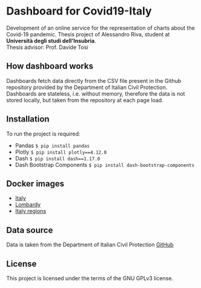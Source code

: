 # Dashboard for Covid19-Italy

Development of an online service for the representation of charts about the Covid-19 pandemic.
Thesis project of Alessandro Riva, student at __Università degli studi dell'Insubria__.  
Thesis advisor: Prof. Davide Tosi

## How dashboard works
Dashboards fetch data directly from the CSV file present in the Github repository provided by the Department of Italian Civil Protection.
Dashboards are stateless, i.e. without memory, therefore the data is not stored locally, but taken from the repository at each page load.

## Installation

To run the project is required:

- Pandas    `$ pip install pandas`
- Plotly    `$ pip install plotly==4.12.0`
- Dash      `$ pip install dash==1.17.0`
- Dash Bootstrap Components `$ pip install dash-bootstrap-components`

## Docker images
- [Italy](https://github.com/alex27riva/docker-dash-italy)
- [Lombardy](https://github.com/alex27riva/docker-dash-lombardia)
- [Italy regions](https://github.com/alex27riva/docker-dash-regioni)

## Data source
Data is taken from the Department of Italian Civil Protection [GitHub](https://github.com/pcm-dpc/COVID-19)

## License
This project is licensed under the terms of the GNU GPLv3 license.
